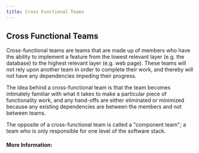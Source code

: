 ```yaml
---
title: Cross Functional Teams
---
```

## Cross Functional Teams

Cross-functional teams are teams that are made up of members who have the ability to implement a feature from the lowest relevant layer (e.g. the database) to the highest relevant layer (e.g. web page). These teams will not rely upon another team in order to complete their work, and thereby will not have any dependencies impeding their progress.

The idea behind a cross-functional team is that the team becomes intimately familiar with what it takes to make a particular piece of functionality work, and any hand-offs are either eliminated or minimized because any existing dependencies are between the members and not between teams.

The opposite of a cross-functional team is called a "component team"; a team who is only responsible for one level of the software stack.

#### More Information:
<!-- Please add any articles you think might be helpful to read before writing the article -->


